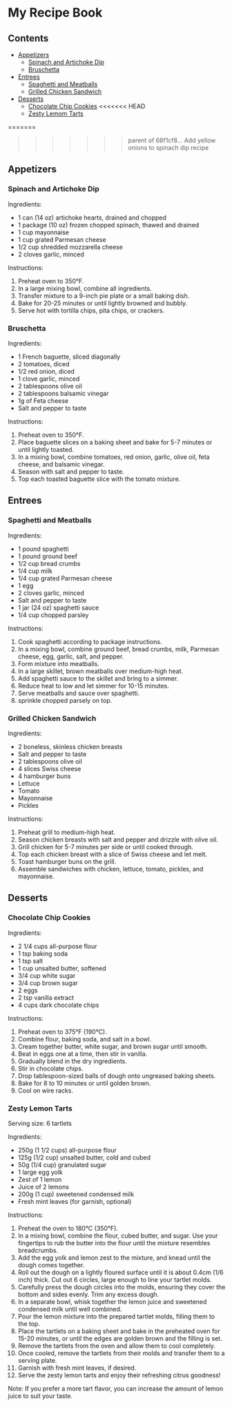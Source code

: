 # My Recipe Book

## Contents
- [Appetizers](#appetizers)
    - [Spinach and Artichoke Dip](#spinach-and-artichoke-dip)
    - [Bruschetta](#bruschetta)
- [Entrees](#entrees)
    - [Spaghetti and Meatballs](#spaghetti-and-meatballs)
    - [Grilled Chicken Sandwich](#grilled-chicken-sandwich)
- [Desserts](#desserts)
    - [Chocolate Chip Cookies](#chocolate-chip-cookies)
<<<<<<< HEAD
    - [Zesty Lemom Tarts](#Zesty-lemon-tarts)

    
=======

>>>>>>> parent of 68f1cf8... Add yellow onions to spinach dip recipe
## Appetizers
### Spinach and Artichoke Dip

Ingredients:
- 1 can (14 oz) artichoke hearts, drained and chopped
- 1 package (10 oz) frozen chopped spinach, thawed and drained
- 1 cup mayonnaise
- 1 cup grated Parmesan cheese
- 1/2 cup shredded mozzarella cheese
- 2 cloves garlic, minced

Instructions:
1. Preheat oven to 350°F.
2. In a large mixing bowl, combine all ingredients.
3. Transfer mixture to a 9-inch pie plate or a small baking dish.
4. Bake for 20-25 minutes or until lightly browned and bubbly.
5. Serve hot with tortilla chips, pita chips, or crackers.

### Bruschetta

Ingredients:
- 1 French baguette, sliced diagonally
- 2 tomatoes, diced
- 1/2 red onion, diced
- 1 clove garlic, minced
- 2 tablespoons olive oil
- 2 tablespoons balsamic vinegar
- 1g of Feta cheese
- Salt and pepper to taste

Instructions:
1. Preheat oven to 350°F.
2. Place baguette slices on a baking sheet and bake for 5-7 minutes or until lightly toasted.
3. In a mixing bowl, combine tomatoes, red onion, garlic, olive oil, feta cheese, and balsamic vinegar.
4. Season with salt and pepper to taste.
5. Top each toasted baguette slice with the tomato mixture.

## Entrees
### Spaghetti and Meatballs

Ingredients:
- 1 pound spaghetti
- 1 pound ground beef
- 1/2 cup bread crumbs
- 1/4 cup milk
- 1/4 cup grated Parmesan cheese
- 1 egg
- 2 cloves garlic, minced
- Salt and pepper to taste
- 1 jar (24 oz) spaghetti sauce
- 1/4 cup chopped parsley

Instructions:
1. Cook spaghetti according to package instructions.
2. In a mixing bowl, combine ground beef, bread crumbs, milk, Parmesan cheese, egg, garlic, salt, and pepper.
3. Form mixture into meatballs.
4. In a large skillet, brown meatballs over medium-high heat.
5. Add spaghetti sauce to the skillet and bring to a simmer.
6. Reduce heat to low and let simmer for 10-15 minutes.
7. Serve meatballs and sauce over spaghetti.
8. sprinkle chopped parsely on top.

### Grilled Chicken Sandwich

Ingredients:
- 2 boneless, skinless chicken breasts
- Salt and pepper to taste
- 2 tablespoons olive oil
- 4 slices Swiss cheese
- 4 hamburger buns
- Lettuce
- Tomato
- Mayonnaise
- Pickles

Instructions:
1. Preheat grill to medium-high heat.
2. Season chicken breasts with salt and pepper and drizzle with olive oil.
3. Grill chicken for 5-7 minutes per side or until cooked through.
4. Top each chicken breast with a slice of Swiss cheese and let melt.
5. Toast hamburger buns on the grill.
6. Assemble sandwiches with chicken, lettuce, tomato, pickles, and mayonnaise.

## Desserts
### Chocolate Chip Cookies

Ingredients:
- 2 1/4 cups all-purpose flour
- 1 tsp baking soda
- 1 tsp salt
- 1 cup unsalted butter, softened
- 3/4 cup white sugar
- 3/4 cup brown sugar
- 2 eggs
- 2 tsp vanilla extract
- 4 cups dark chocolate chips

Instructions:
1. Preheat oven to 375°F (190°C).
2. Combine flour, baking soda, and salt in a bowl.
3. Cream together butter, white sugar, and brown sugar until smooth.
4. Beat in eggs one at a time, then stir in vanilla.
5. Gradually blend in the dry ingredients.
6. Stir in chocolate chips.
7. Drop tablespoon-sized balls of dough onto ungreased baking sheets.
8. Bake for 8 to 10 minutes or until golden brown.
9. Cool on wire racks.

### Zesty Lemon Tarts

Serving size: 6 tartlets

Ingredients:
- 250g (1 1/2 cups) all-purpose flour
- 125g (1/2 cup) unsalted butter, cold and cubed
- 50g (1/4 cup) granulated sugar
- 1 large egg yolk
- Zest of 1 lemon
- Juice of 2 lemons
- 200g (1 cup) sweetened condensed milk
- Fresh mint leaves (for garnish, optional)

Instructions:
1. Preheat the oven to 180°C (350°F).
2. In a mixing bowl, combine the flour, cubed butter, and sugar. Use your fingertips to rub the butter into the flour until the mixture resembles breadcrumbs.
3. Add the egg yolk and lemon zest to the mixture, and knead until the dough comes together.
4. Roll out the dough on a lightly floured surface until it is about 0.4cm (1/6 inch) thick. Cut out 6 circles, large enough to line your tartlet molds.
5. Carefully press the dough circles into the molds, ensuring they cover the bottom and sides evenly. Trim any excess dough.
6. In a separate bowl, whisk together the lemon juice and sweetened condensed milk until well combined.
7. Pour the lemon mixture into the prepared tartlet molds, filling them to the top.
8. Place the tartlets on a baking sheet and bake in the preheated oven for 15-20 minutes, or until the edges are golden brown and the filling is set.
9. Remove the tartlets from the oven and allow them to cool completely.
10. Once cooled, remove the tartlets from their molds and transfer them to a serving plate.
11. Garnish with fresh mint leaves, if desired.
12. Serve the zesty lemon tarts and enjoy their refreshing citrus goodness!

Note: If you prefer a more tart flavor, you can increase the amount of lemon juice to suit your taste.